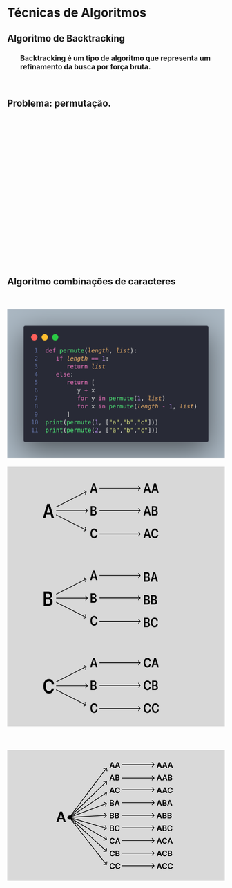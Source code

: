 # Técnicas de Algoritmos

## Algoritmo de Backtracking

<h3 style="margin-left: 30px;">Backtracking é um tipo de algoritmo que representa um refinamento da  busca por força bruta.</h3>

<br/>

## Problema: permutação.
<br/>
<br/>
<br/>
<br/>
<br/>
<br/>
<br/>
<br/>
<br/>
<br/>
<br/>
<br/>
<br/>
<br/>
<br/>
<br/>
<br/>
<br/>
<br/>
<br/>



## Algoritmo combinações de caracteres
<br/> 
<br/>

<img src="./backtracking.png"/>

<br/>
<br/>



<img src="./permute.png" style="width: 600px; height: 600px;"/>

<br/>
<br/>
<br/>
<br/>

<img src="./permute2.png"/>


